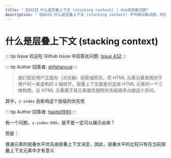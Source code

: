 ```yaml
---
title: "【Q425】什么是层叠上下文 (stacking context) | dom高频面试题"
description: "【Q425】什么是层叠上下文 (stacking context) 字节跳动面试题、阿里腾讯面试题、美团小米面试题。"
---
```


# 什么是层叠上下文 (stacking context)

::: tip Issue
欢迎在 Gtihub Issue 中回答此问题: [Issue 432](https://github.com/shfshanyue/Daily-Question/issues/432)
:::

::: tip Author
回答者: [shfshanyue](https://github.com/shfshanyue)
:::

> 我们假定用户正面向（浏览器）视窗或网页，而 HTML 元素沿着其相对于用户的一条虚构的 z 轴排开，层叠上下文就是对这些 HTML 元素的一个三维构想。众 HTML 元素基于其元素属性按照优先级顺序占据这个空间。

其中，`z-index` 会影响这个层级的优先性

::: tip Author
回答者: [haotie1990](https://github.com/haotie1990)
:::

有一个问题，`z-index:999`，是不是一定可以展示出来？

但是：

普通元素的层叠水平优先由层叠上下文决定，因此，层叠水平的比较只有在当前层叠上下文元素中才有意义

